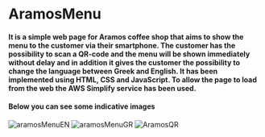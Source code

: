 # AramosMenu

#### It is a simple web page for Aramos coffee shop that aims to show the menu to the customer via their smartphone. The customer has the possibility to scan a QR-code and the menu will be shown immediately without delay and in addition it gives the customer the possibility to change the language between Greek and English. It has been implemented using HTML, CSS and JavaScript. To allow the page to load from the web the AWS Simplify service has been used.

#### Below you can see some indicative images

![aramosMenuEN](https://github.com/johnprif/AramosMenu/assets/56134761/7bd8f198-1717-434b-a32a-3f7ff80747be)
![aramosMenuGR](https://github.com/johnprif/AramosMenu/assets/56134761/297dc7a3-bf1d-42c1-b125-2b288101b266)
![AramosQR](https://github.com/johnprif/AramosMenu/assets/56134761/c251b094-99d3-4d10-9257-4ee856641436)
